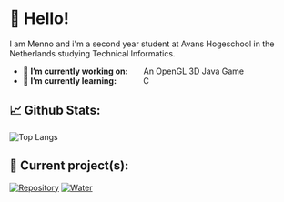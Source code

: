 # 👋 Hello!

I am Menno and i'm a second year student at Avans Hogeschool in the Netherlands studying Technical Informatics.

- 🔭 **I’m currently working on:** &nbsp;&nbsp;&nbsp;&nbsp;&nbsp;&nbsp;An OpenGL 3D Java Game
- 🌱 **I’m currently learning:**&nbsp;&nbsp;&nbsp;&nbsp;&nbsp;&nbsp;&nbsp;&nbsp;&nbsp;&nbsp;&nbsp;&nbsp;C


## 📈 Github Stats:
![Top Langs](https://github-readme-stats.vercel.app/api/top-langs/?username=CodingWithMenno&layout=compact&theme=vision-friendly-dark)

## 👷 Current project(s):
[![Repository](https://github-readme-stats.vercel.app/api/pin/?username=CodingWithMenno&repo=3DGame&layout=compact&theme=vision-friendly-dark)](https://github.com/CodingWithMenno/3DGame)
[![Water](https://media.discordapp.net/attachments/378603538009292820/802181808888348722/unknown.png?width=1623&height=910)](https://github.com/CodingWithMenno/3DGame)
